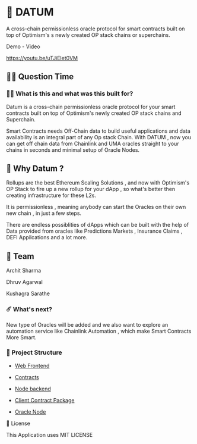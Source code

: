 # 🥳 DATUM

A cross-chain permissionless oracle protocol for smart contracts built on top of Optimism's s newly created OP stack chains or superchains.

Demo - Video

https://youtu.be/uTJiElet0VM

## 🤷‍♀️ Question Time

### 👨‍🔬 What is this and what was this built for?

Datum is a cross-chain permissionless oracle protocol for your smart contracts built on top of Optimism's newly created OP stack chains and Superchain.

Smart Contracts needs Off-Chain data to build useful applications and data availability is an integral part of any Op stack Chain. With DATUM , now you can get off chain data from Chainlink and UMA oracles straight to your chains in seconds and minimal setup of Oracle Nodes.

## 🤔 Why Datum ?

Rollups are the best Ethereum Scaling Solutions , and now with Optimism's OP Stack to fire up a new rollup for your dApp , so what's better then creating infrastructure for these L2s.

It is permissionless , meaning anybody can start the Oracles on their own new chain , in just a few steps.

There are endless possiblities of dApps which can be built with the help of Data provided from oracles like Predictions Markets , Insurance Claims , DEFI Appilcations and a lot more.

## 👊 Team

Archit Sharma

Dhruv Agarwal

Kushagra Sarathe

### ☄️ What's next?

New type of Oracles will be added and we also want to explore an automation service like Chainlink Automation , which make Smart Contracts More Smart.

### 🔩 Project Structure

- [Web Frontend](https://datum-app.vercel.app/)

- [Contracts](https://github.com/Dhruv-2003/Scaling-Ethereum/tree/main/contracts)

- [Node backend](https://github.com/Dhruv-2003/Scaling-Ethereum/tree/main/backend)

- [Client Contract Package](https://www.npmjs.com/package/datum-contracts)

- [Oracle Node](https://github.com/Dhruv-2003/Datum-Node)

🚫 License

This Application uses MIT LICENSE
